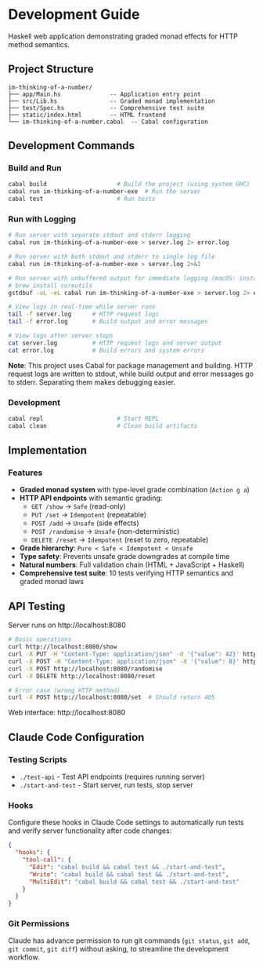 # Development Guide

Haskell web application demonstrating graded monad effects for HTTP method semantics.

## Project Structure
```
im-thinking-of-a-number/
├── app/Main.hs              -- Application entry point
├── src/Lib.hs               -- Graded monad implementation
├── test/Spec.hs             -- Comprehensive test suite
├── static/index.html        -- HTML frontend
└── im-thinking-of-a-number.cabal  -- Cabal configuration
```

## Development Commands

### Build and Run
```bash
cabal build                    # Build the project (using system GHC)
cabal run im-thinking-of-a-number-exe  # Run the server
cabal test                     # Run tests
```

### Run with Logging
```bash
# Run server with separate stdout and stderr logging
cabal run im-thinking-of-a-number-exe > server.log 2> error.log

# Run server with both stdout and stderr to single log file
cabal run im-thinking-of-a-number-exe > server.log 2>&1

# Run server with unbuffered output for immediate logging (macOS: install coreutils)
# brew install coreutils
gstdbuf -oL -eL cabal run im-thinking-of-a-number-exe > server.log 2> error.log

# View logs in real-time while server runs
tail -f server.log      # HTTP request logs
tail -f error.log       # Build output and error messages

# View logs after server stops
cat server.log          # HTTP request logs and server output
cat error.log           # Build errors and system errors
```

**Note**: This project uses Cabal for package management and building. HTTP request logs are written to stdout, while build output and error messages go to stderr. Separating them makes debugging easier.

### Development
```bash
cabal repl                     # Start REPL
cabal clean                    # Clean build artifacts
```

## Implementation

### Features
- **Graded monad system** with type-level grade combination (`Action g a`)
- **HTTP API endpoints** with semantic grading:
  - `GET /show` → `Safe` (read-only)  
  - `PUT /set` → `Idempotent` (repeatable)
  - `POST /add` → `Unsafe` (side effects)
  - `POST /randomise` → `Unsafe` (non-deterministic)
  - `DELETE /reset` → `Idempotent` (reset to zero, repeatable)
- **Grade hierarchy**: `Pure < Safe < Idempotent < Unsafe`
- **Type safety**: Prevents unsafe grade downgrades at compile time
- **Natural numbers**: Full validation chain (HTML + JavaScript + Haskell)
- **Comprehensive test suite**: 10 tests verifying HTTP semantics and graded monad laws

## API Testing

Server runs on http://localhost:8080

```bash
# Basic operations
curl http://localhost:8080/show
curl -X PUT -H "Content-Type: application/json" -d '{"value": 42}' http://localhost:8080/set
curl -X POST -H "Content-Type: application/json" -d '{"value": 8}' http://localhost:8080/add  
curl -X POST http://localhost:8080/randomise
curl -X DELETE http://localhost:8080/reset

# Error case (wrong HTTP method)
curl -X POST http://localhost:8080/set  # Should return 405
```

Web interface: http://localhost:8080

## Claude Code Configuration

### Testing Scripts
- `./test-api` - Test API endpoints (requires running server)
- `./start-and-test` - Start server, run tests, stop server

### Hooks
Configure these hooks in Claude Code settings to automatically run tests and verify server functionality after code changes:

```json
{
  "hooks": {
    "tool-call": {
      "Edit": "cabal build && cabal test && ./start-and-test",
      "Write": "cabal build && cabal test && ./start-and-test", 
      "MultiEdit": "cabal build && cabal test && ./start-and-test"
    }
  }
}
```

### Git Permissions
Claude has advance permission to run git commands (`git status`, `git add`, `git commit`, `git diff`) without asking, to streamline the development workflow.